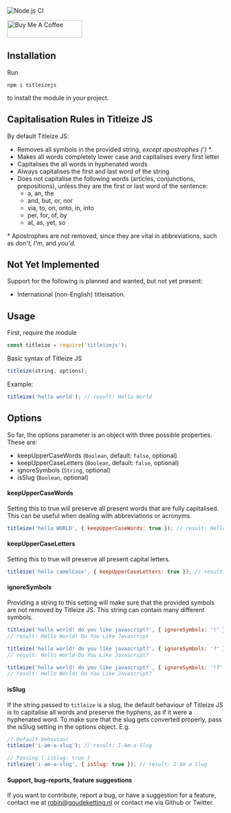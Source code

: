 ![Node.js CI](https://github.com/GoudekettingRM/titleize/workflows/Node.js/badge.svg)

<a href="https://www.buymeacoffee.com/goudekettingrm" target="_blank"><img src="https://cdn.buymeacoffee.com/buttons/default-blue.png" alt="Buy Me A Coffee" height="41" width="174"></a>


<!-- <a href="https://www.paypal.me/goudekettingrm" target="_blank">
  <img
    src="https://www.paypalobjects.com/en_US/i/btn/btn_donate_SM.gif"
    title="PayPal - The safer, easier way to pay online!"
    alt="Donate with PayPal button"
  />
</a> -->

## Installation

Run

```
npm i titleizejs
```

to install the module in your project.

## Capitalisation Rules in Titleize JS

By default Titleize JS:

- Removes all symbols in the provided string, _except apostrophes (')_ \*.
- Makes all words completely lower case and capitalises every first letter
- Capitalises the all words in hyphenated words
- Always capitalises the first and last word of the string
- Does not capitalise the following words (articles, conjunctions, prepositions), unless they are the first or last word of the sentence:
  - a, an, the
  - and, but, or, nor
  - via, to, on, onto, in, into
  - per, for, of, by
  - at, as, yet, so

\* Apostrophes are not removed, since they are vital in abbreviations, such as _don't_, _I'm_, and _you'd_.

## Not Yet Implemented

Support for the following is planned and wanted, but not yet present:

- International (non-English) titleisation.

## Usage

First, require the module

```js
const titleize = require('titleizejs');
```

Basic syntax of Titleize JS

```js
titleize(string, options);
```

Example:

```js
titleize('hello world'); // result: Hello World
```

## Options

So far, the options parameter is an object with three possible properties. These are:

- keepUpperCaseWords (`Boolean`, default: `false`, optional)
- keepUpperCaseLetters (`Boolean`, default: `false`, optional)
- ignoreSymbols (`String`, optional)
- isSlug (`Boolean`, optional)

#### keepUpperCaseWords

Setting this to true will preserve all present words that are fully capitalised. This can be useful when dealing with abbreviations or acronyms.

```js
titleize('hello WORLD', { keepUpperCaseWords: true }); // result: Hello WORLD
```

#### keepUpperCaseLetters

Setting this to true will preserve all present capital letters.

```js
titleize('hello camelCase', { keepUpperCaseLetters: true }); // result: Hello CamelCase
```

#### ignoreSymbols

Providing a string to this setting will make sure that the provided symbols are not removed by Titleize JS. This string can contain many different symbols.

```js
titleize('hello world! do you like javascript?', { ignoreSymbols: '!' });
// result: Hello World! Do You Like Javascript

titleize('hello world! do you like javascript?', { ignoreSymbols: '?' });
// result: Hello World Do You Like Javascript?

titleize('hello world! do you like javascript?', { ignoreSymbols: '!?' });
// result: Hello World! Do You Like Javascript?
```

#### isSlug

If the string passed to `titleize` is a slug, the default behaviour of Titleize JS is to capitalise all words and preserve the hyphens, as if it were a hyphenated word. To make sure that the slug gets converted properly, pass the isSlug setting in the options object. E.g.

```js
// Default behaviour
titleize('i-am-a-slug'); // result: I-Am-a-Slug

// Passing { isSlug: true }
titleize('i-am-a-slug', { isSlug: true }); // result: I Am a Slug
```

#### Support, bug-reports, feature suggestions

If you want to contribute, report a bug, or have a suggestion for a feature, contact me at robin@goudeketting.nl or contact me via Github or Twitter.
